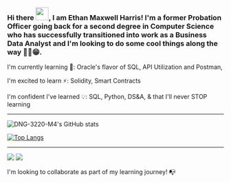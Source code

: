 ### Hi there <img src="https://raw.githubusercontent.com/MartinHeinz/MartinHeinz/master/wave.gif" width="30px">, I am Ethan Maxwell Harris! I'm a former Probation Officer going back for a second degree in Computer Science who has successfully transitioned into work as a Business Data Analyst and I'm looking to do some cool things along the way 🐱‍👤😁.

I'm currently learning 🌱:
Oracle's flavor of SQL, API Utilization and Postman, 

I'm excited to learn ⚡:
Solidity, Smart Contracts

I'm confident I've learned 💡:
SQL, Python, DS&A, & that I'll never STOP learning

---

![DNG-3220-M4's GitHub stats](https://github-readme-stats.vercel.app/api?username=ethanmaxwellharris&show_icons=true&theme=graywhite)

[![Top Langs](https://github-readme-stats.vercel.app/api/top-langs/?username=ethanmaxwellharris&layout=compact&theme=graywhite)](https://github.com/anuraghazra/github-readme-stats)

---

![](https://img.shields.io/twitch/status/scrambledeggradio?label=Hey%2C%20look%20I%27m&style=social) ![](https://img.shields.io/reddit/user-karma/combined/achaidas?label=points%20for%20time%20wasted&style=social)

I'm looking to collaborate as part of my learning journey! 📭

<!--
https://github.com/anuraghazra/github-readme-stats & https://catalins.tech/how-to-create-a-kickass-github-profile-page & https://towardsdatascience.com/build-a-stunning-readme-for-your-github-profile-9b80434fe5d7 are the resources I used to create this GitHub ReadMe
-->
